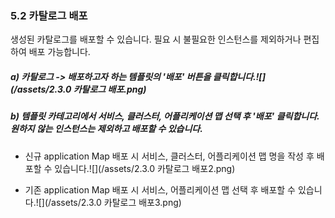 ### 5.2 카탈로그 배포

생성된 카탈로그를 배포할 수 있습니다. 필요 시 불필요한 인스턴스를 제외하거나 편집하여 배포 가능합니다.

##### a\) 카탈로그 -&gt;  배포하고자 하는 템플릿의 '배포' 버튼을 클릭합니다.![](/assets/2.3.0 카탈로그 배포.png)

##### b\) 템플릿 카테고리에서 서비스, 클러스터, 어플리케이션 맵 선택 후 '배포' 클릭합니다. 원하지 않는 인스턴스는 제외하고 배포할 수 있습니다.

* 신규 application Map 배포 시 서비스, 클러스터, 어플리케이션 맵 명을 작성 후 배포할 수 있습니다.![](/assets/2.3.0 카탈로그 배포2.png)

* 기존 application Map 배포 시 서비스, 어플리케이션 맵 선택 후 배포할 수 있습니다.![](/assets/2.3.0 카탈로그 배포3.png)



